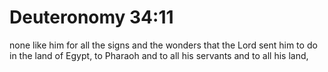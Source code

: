# Deuteronomy 34:11

none like him for all the signs and the wonders that the Lord sent him to do in the land of Egypt, to Pharaoh and to all his servants and to all his land,
